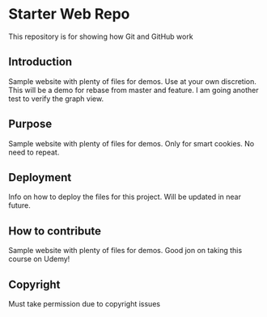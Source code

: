 # Starter Web Repo

This repository is for showing how Git and GitHub work

## Introduction

Sample website with plenty of files for demos. Use at your own discretion. This will be a demo for rebase from master and feature. I am going another test to verify the graph view.

## Purpose

Sample website with plenty of files for demos. Only for smart cookies. No need to repeat.

## Deployment
Info on how to deploy the files for this project. Will be updated in near future.

## How to contribute
Sample website with plenty of files for demos. Good jon on taking this course on Udemy!

## Copyright
Must take permission due to copyright issues


